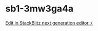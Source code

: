 # sb1-3mw3ga4a

[Edit in StackBlitz next generation editor ⚡️](https://stackblitz.com/~/github.com/Monithorrrr/sb1-3mw3ga4a)
